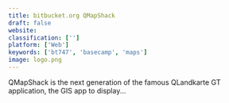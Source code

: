```yaml
---
title: bitbucket.org QMapShack
draft: false 
website: 
classification: ['']
platform: ['Web']
keywords: ['bt747', 'basecamp', 'maps']
image: logo.png
---
```

QMapShack is the next generation of the famous QLandkarte GT application, the GIS app to display...